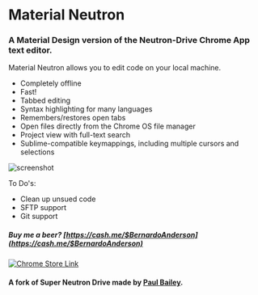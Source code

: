 # Material Neutron

### A Material Design version of the Neutron-Drive Chrome App text editor.


Material Neutron allows you to edit code on your local machine.


- Completely offline
- Fast!
- Tabbed editing
- Syntax highlighting for many languages
- Remembers/restores open tabs
- Open files directly from the Chrome OS file manager
- Project view with full-text search 
- Sublime-compatible keymappings, including multiple cursors and selections


![screenshot](https://lh3.googleusercontent.com/U4wiVz8tdJ-dAJ53OgntvbTdCNi7I9sx48p0M_n-O42VFFd4TLCGcvF80r_PScAHWyPLT0wB=s1280-h800-e365-rw)

To Do's:
- Clean up unsued code
- SFTP support
- Git support


##### Buy me a beer? [https://cash.me/$BernardoAnderson](https://cash.me/$BernardoAnderson)



[![Chrome Store Link](https://developer.chrome.com/webstore/images/ChromeWebStore_Badge_v2_206x58.png)](https://chrome.google.com/webstore/detail/material-neutron/dnpfikbaljjobebldaaloaaijfcgofbk)

#### A fork of Super Neutron Drive made by [Paul Bailey](https://github.com/pizzapanther/Super-Neutron-Drive).